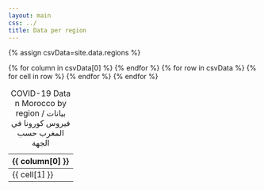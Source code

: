 ```yaml
---
layout: main
css: ../
title: Data per region
---
```


{% assign csvData=site.data.regions %}

<table>
    <caption>COVID-19 Data n Morocco by region / بيانات فيروس كورونا في المغرب حسب الجهة</caption>
    <thead>
    {% for column in csvData[0] %}
        <th>{{ column[0] }}</th>
    {% endfor %}
    </thead>
    <tbody>
    {% for row in csvData %}
        <tr>
        {% for cell in row %}
            <td>{{ cell[1] }}</td>
        {% endfor %}
        </tr>
    {% endfor %}
    </tbody>
</table>